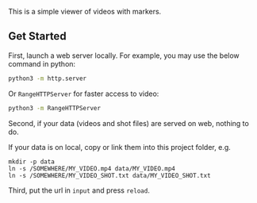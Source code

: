 This is a simple viewer of videos with markers.

## Get Started

First, launch a web server locally. For example, you may use the below command in python:

```sh
python3 -m http.server
```

Or `RangeHTTPServer` for faster access to video:

```sh
python3 -m RangeHTTPServer
```

Second, if your data (videos and shot files) are served on web, nothing to do.

If your data is on local, copy or link them into this project folder, e.g.

```
mkdir -p data
ln -s /SOMEWHERE/MY_VIDEO.mp4 data/MY_VIDEO.mp4
ln -s /SOMEWHERE/MY_VIDEO_SHOT.txt data/MY_VIDEO_SHOT.txt
```

Third, put the url in `input` and press `reload`.
